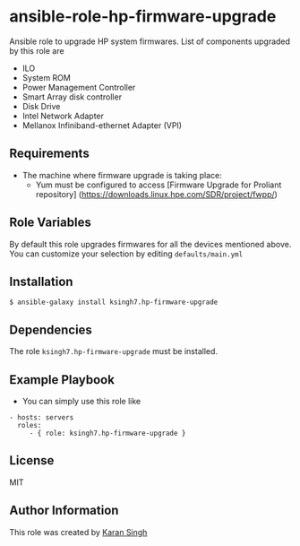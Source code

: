 ansible-role-hp-firmware-upgrade
=========

Ansible role to upgrade HP system firmwares. List of components upgraded by this role are

* ILO
* System ROM
* Power Management Controller
* Smart Array disk controller
* Disk Drive
* Intel Network Adapter
* Mellanox Infiniband-ethernet Adapter (VPI)

Requirements
------------

* The machine where firmware upgrade is taking place:
    * Yum must be configured to access [Firmware Upgrade for Proliant repository] (https://downloads.linux.hpe.com/SDR/project/fwpp/)

Role Variables
--------------
By default this role upgrades firmwares for all the devices mentioned above.
You can customize your selection by editing ```defaults/main.yml```

Installation
------------

```$ ansible-galaxy install ksingh7.hp-firmware-upgrade```

Dependencies
------------

The role ```ksingh7.hp-firmware-upgrade``` must be installed.

Example Playbook
----------------

* You can simply use this role like
```
- hosts: servers
  roles:
     - { role: ksingh7.hp-firmware-upgrade }
```
License
-------

MIT

Author Information
------------------

This role was created by [Karan Singh](http://www.ksingh.co.in)
